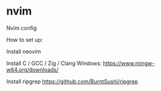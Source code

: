 # nvim
Nvim config

How to set up:

Install neovim

Install C / GCC / Zig / Clang
Windows: https://www.mingw-w64.org/downloads/

Install ripgrep
https://github.com/BurntSushi/ripgrep
